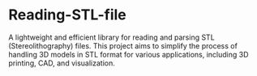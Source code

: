 # Reading-STL-file
A lightweight and efficient library for reading and parsing STL (Stereolithography) files. This project aims to simplify the process of handling 3D models in STL format for various applications, including 3D printing, CAD, and visualization.
